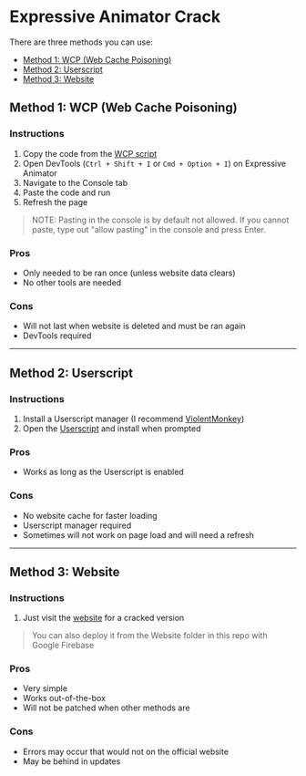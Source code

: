 # Expressive Animator Crack

There are three methods you can use:
- [Method 1: WCP (Web Cache Poisoning)](#method-1-wcp-web-cache-poisoning)
- [Method 2: Userscript](#method-2-userscript)
- [Method 3: Website](#method-3-website)

## Method 1: WCP (Web Cache Poisoning)
### Instructions
1. Copy the code from the [WCP script](https://raw.githubusercontent.com/danthekidd/Expressive-Animator-Crack/main/WCP/Expressive%20Animator%20Crack.js)
2. Open DevTools (`Ctrl + Shift + I` or `Cmd + Option + I`) on Expressive Animator
3. Navigate to the Console tab
4. Paste the code and run
5. Refresh the page

> NOTE: Pasting in the console is by default not allowed. If you cannot paste, type out "allow pasting" in the console and press Enter.


### Pros
- Only needed to be ran once (unless website data clears)
- No other tools are needed

### Cons
- Will not last when website is deleted and must be ran again
- DevTools required

---

## Method 2: Userscript
### Instructions
1. Install a Userscript manager (I recommend [ViolentMonkey](https://violentmonkey.github.io/))
2. Open the [Userscript](https://github.com/danthekidd/Expressive-Animator-Crack/raw/main/Userscript/Expressive%20Animator%20Crack.user.js) and install when prompted

### Pros
- Works as long as the Userscript is enabled

### Cons
- No website cache for faster loading
- Userscript manager required
- Sometimes will not work on page load and will need a refresh

---

## Method 3: Website
### Instructions
1. Just visit the [website](https://expressive-animator-cracked.web.app/) for a cracked version

> You can also deploy it from the Website folder in this repo with Google Firebase

### Pros
- Very simple
- Works out-of-the-box
- Will not be patched when other methods are

### Cons
- Errors may occur that would not on the official website
- May be behind in updates

